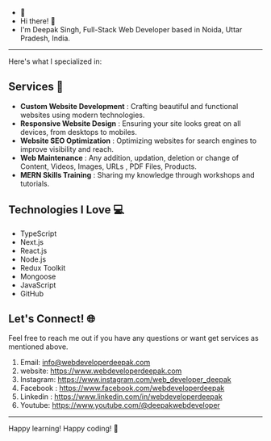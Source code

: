  - 👀
 - Hi there! 👋
 - I'm Deepak Singh, Full-Stack Web Developer based in Noida, Uttar Pradesh, India.
____________________________________________________________________________________________________

Here's what I specialized in:

## Services 🚀

- **Custom Website Development**   : Crafting beautiful and functional websites using modern technologies.
- **Responsive Website Design**    : Ensuring your site looks great on all devices, from desktops to mobiles.
- **Website SEO Optimization**     : Optimizing websites for search engines to improve visibility and reach.
- **Web Maintenance**              : Any addition, updation, deletion or change of Content, Videos, Images, URLs , PDF Files, Products.
- **MERN Skills Training**         : Sharing my knowledge through workshops and tutorials.

## Technologies I Love 💻

 - TypeScript
 - Next.js
 - React.js
 - Node.js
 - Redux Toolkit
 - Mongoose
 - JavaScript
 - GitHub

## Let's Connect! 🌐

Feel free to reach me out if you have any questions or want get services as mentioned above.

  1.  Email: info@webdeveloperdeepak.com
  2.  website:   https://www.webdeveloperdeepak.com
  3.  Instagram: https://www.instagram.com/web_developer_deepak
  4.  Facebook : https://www.facebook.com/webdeveloperdeepak
  5.  Linkedin : https://www.linkedin.com/in/webdeveloperdeepak
  6.  Youtube:   https://www.youtube.com/@deepakwebdeveloper
______________________________________________________________________________________________________

Happy learning! Happy coding! 🎉


